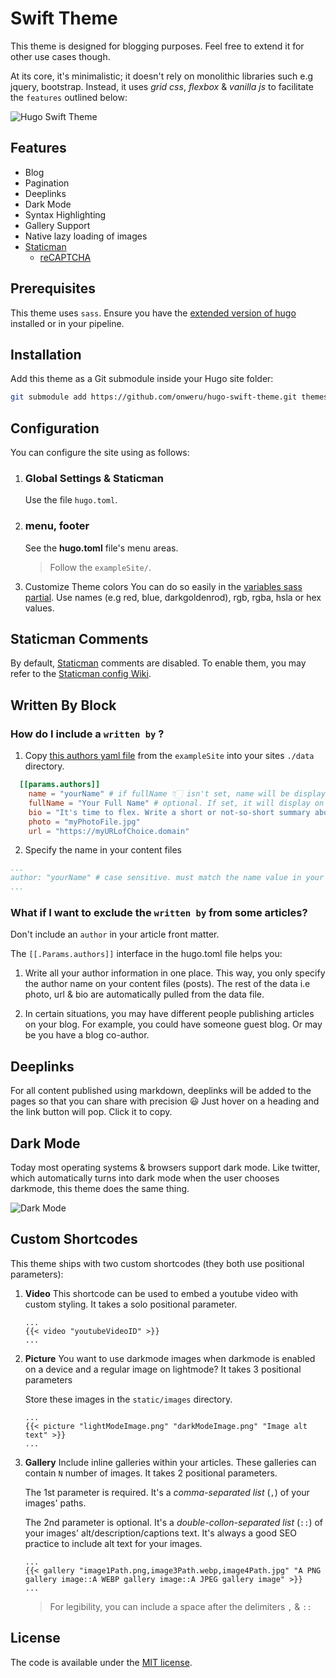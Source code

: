 # Swift Theme

This theme is designed for blogging purposes. Feel free to extend it for other
use cases though.

At its core, it's minimalistic; it doesn't rely on monolithic libraries such e.g
jquery, bootstrap. Instead, it uses *grid css*, *flexbox* & *vanilla js* to
facilitate the `features` outlined below:

![Hugo Swift Theme](https://github.com/onweru/hugo-swift-theme/blob/master/images/screenshot.png)

## Features

* Blog
* Pagination
* Deeplinks
* Dark Mode
* Syntax Highlighting
* Gallery Support
* Native lazy loading of images
* [Staticman](#staticman-comments)
  * [reCAPTCHA](https://developers.google.com/recaptcha/docs/display)

## Prerequisites

This theme uses `sass`. Ensure you have the [extended version of hugo](https://github.com/gohugoio/hugo/releases) installed or in your pipeline.

## Installation

Add this theme as a Git submodule inside your Hugo site folder:

```bash
git submodule add https://github.com/onweru/hugo-swift-theme.git themes/hugo-swift-theme
```

## Configuration

You can configure the site using as follows:

1. ### Global Settings & Staticman

    Use the file `hugo.toml`.
2. ### menu, footer

    See the **hugo.toml** file's menu areas.

    > Follow the `exampleSite/`.
3. Customize Theme colors
    You can do so easily in the [variables sass partial](https://github.com/onweru/hugo-swift-theme/blob/e5af8a1414cd8e1ec5a0817f8e5eb8c8c98e2676/assets/sass/_variables.sass#L13-L21). Use names (e.g red, blue, darkgoldenrod), rgb, rgba, hsla or hex values.

## Staticman Comments

By default, [Staticman](https://staticman.net) comments are disabled.
To enable them, you may refer to the
[Staticman config Wiki](https://github.com/onweru/hugo-swift-theme/wiki/staticman-config).

## Written By Block

### How do I include a `written by` ?

  1. Copy [this authors yaml file](https://github.com/onweru/hugo-swift-theme/blob/master/exampleSite/data/authors.yml) from the `exampleSite` into your sites `./data` directory.

  ```toml
    [[params.authors]]
      name = "yourName" # if fullName 👇🏻 isn't set, name will be displayed on author card
      fullName = "Your Full Name" # optional. If set, it will display on author card
      bio = "It's time to flex. Write a short or not-so-short summary about yourself."
      photo = "myPhotoFile.jpg"
      url = "https://myURLofChoice.domain"
  ```

  2. Specify the name in your content files

  ```yaml
  ...
  author: "yourName" # case sensitive. must match the name value in your saved data 
  ...
  ```
### What if I want to exclude the `written by` from some articles?

Don't include an `author` in your article front matter.

The `[[.Params.authors]]` interface in the hugo.toml file helps you:

  1. Write all your author information in one place. This way, you only specify the author name on your content files (posts). The rest of the data i.e photo, url & bio are automatically pulled from the data file.

  2. In certain situations, you may have different people publishing articles on your blog. For example, you could have someone guest blog. Or may be you have a blog co-author.


## Deeplinks

For all content published using markdown, deeplinks will be added to the pages
so that you can share with precision :smiley: Just   hover on a heading and the
link button will pop. Click it to copy.

## Dark Mode

Today most operating systems & browsers support dark mode. Like twitter, which
automatically turns into dark mode when the user chooses darkmode, this theme
does the same thing.

![Dark Mode](https://github.com/onweru/hugo-swift-theme/blob/master/images/darkmode.jpg)

## Custom Shortcodes

This theme ships with two custom shortcodes (they both use positional parameters):

1. __Video__
    This shortcode can be used to embed a youtube video with custom styling. It takes a solo positional parameter.

    ```
    ...
    {{< video "youtubeVideoID" >}}
    ...
    ```

2. __Picture__
    You want to use darkmode images when darkmode is enabled on a device and a regular image on lightmode? It takes 3 positional parameters

    Store these images in the `static/images` directory.

    ```
    ...
    {{< picture "lightModeImage.png" "darkModeImage.png" "Image alt text" >}}
    ...
    ```

3. __Gallery__
    Include inline galleries within your articles. These galleries can contain `N` number of images. It takes 2 positional parameters.

    The 1st parameter is required. It's a _comma-separated list_ (`,`) of your images' paths.

    The 2nd parameter is optional. It's a _double-collon-separated list_ (`::`) of your images' alt/description/captions text. It's always a good SEO practice to include alt text for your images.

    ```
    ...
    {{< gallery "image1Path.png,image3Path.webp,image4Path.jpg" "A PNG gallery image::A WEBP gallery image::A JPEG gallery image" >}}
    ...
    ```

    > For legibility, you can include a space after the delimiters `,` & `::`

## License

The code is available under the
[MIT license](https://github.com/onweru/hugo-swift-theme/blob/master/LICENSE.md).
